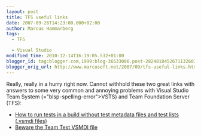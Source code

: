 ```yaml
---
layout: post
title: TFS useful links
date: 2007-09-26T14:23:00.000+02:00
author: Marcus Hammarberg
tags:
  - TFS

  - Visual Studio
modified_time: 2010-12-14T16:19:05.532+01:00
blogger_id: tag:blogger.com,1999:blog-36533086.post-2824818452671132603
blogger_orig_url: http://www.marcusoft.net/2007/09/tfs-useful-links.html
---
```


Really, really in a hurry right now. Cannot withhold these two great
links with answers to some very common and annoying</span> problems with Visual
Studio Team System (="blsp-spelling-error">VSTS</span>) and Team Foundation Server
(<span id="SPELLING_ERROR_2" class="blsp-spelling-error">TFS</span>):

- [How to run tests in a build without test <span
    id="SPELLING_ERROR_3" class="blsp-spelling-error">metadata</span>
    files and test lists (.vsmdi</span>
    files)](http://blogs.msdn.com/buckh/archive/2006/11/04/how-to-run-tests-without-test-metadata-files-and-test-lists-vsmdi-files.aspx)
- [Beware the Team Test VSMDI</span>
    file](http://blogs.vertigosoftware.com/teamsystem/archive/2006/06/23/Beware_the_Team_Test_VSMDI_file.aspx)
